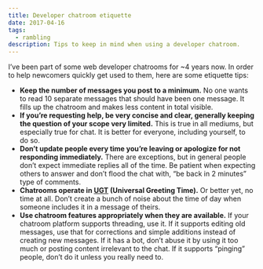 ```yaml
---
title: Developer chatroom etiquette
date: 2017-04-16
tags:
  - rambling
description: Tips to keep in mind when using a developer chatroom.
---
```


I’ve been part of some web developer chatrooms for ~4 years now. In order to help newcomers quickly get used to them, here are some etiquette tips:

- **Keep the number of messages you post to a minimum.** No one wants to read 10 separate messages that should have been one message. It fills up the chatroom and makes less content in total visible.
- **If you’re requesting help, be very concise and clear, generally keeping the question of your scope very limited.** This is true in all mediums, but especially true for chat. It is better for everyone, including yourself, to do so.
- **Don’t update people every time you’re leaving or apologize for not responding immediately.** There are exceptions, but in general people don’t expect immediate replies all of the time. Be patient when expecting others to answer and don’t flood the chat with, “be back in 2 minutes” type of comments.
- **Chatrooms operate in <a href="https://www.total-knowledge.com/~ilya/mips/ugt.html">UGT</a> (Universal Greeting Time).** Or better yet, no time at all. Don’t create a bunch of noise about the time of day when someone includes it in a message of theirs.
- **Use chatroom features appropriately when they are available.** If your chatroom platform supports threading, use it. If it supports editing old messages, use that for corrections and simple additions instead of creating new messages. If it has a bot, don’t abuse it by using it too much or posting content irrelevant to the chat. If it supports “pinging” people, don’t do it unless you really need to.

